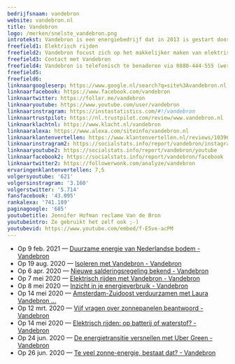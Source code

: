```yaml
---
bedrijfsnaam: vandebron  
website: vandebron.nl   
title: Vandebron  
logo: /merken/snelste_vandebron.png  
introtekst: Vandebron is een energiebedrijf dat in 2013 is gestart door Remco Wilcke, Matthijs Guichelaar en Aart van Veller. Vandebron focust zich op het leveren van groene stroom en gas op zowel de particuliere als de zakelijke markt. Er wordt geen eigen energie geproduceerd, maar ingekocht van onafhankelijke Nederlandse producenten.   
freefield1: Elektrisch rijden  
freefield2: Vandebron focust zich op het makkelijker maken van elektrisch rijden. Daarvoor bieden ze een laadpaal aan. Ook voor een laadpas voor openbare laadpalen kun je bij ze terecht. Verder is er een initiatief waardoor elektrische auto's slim worden opgeladen, om zo het landelijke energienet beter in balans te houden.  
freefield3: Contact met Vandebron  
freefield4: Vandebron is telefonisch te benaderen via 0880-444-555 (werkdagen van 09:00 tot 17:00). Verder biedt de website van Vandebron een contactformulier aan, en is het mogelijk vragen te stellen via Facebook en Twitter.  
freefield5:   
freefield6:   
linknaargoogleserp: https://www.google.nl/search?q=site%3Avandebron.nl  
linknaarfacebook: https://www.facebook.com/vandebron  
linknaartwitter: https://foller.me/vandebron  
linknaaryoutube: https://www.youtube.com/user/vandebron  
linknaarinstragram: https://instastatistics.com/#!/vandebron  
linknaartrustpilot: https://nl.trustpilot.com/review/www.vandebron.nl  
linknaarklachtnl: https://www.klacht.nl/vandebron  
linknaaralexa: https://www.alexa.com/siteinfo/vandebron.nl  
linknaarklantenvertellen: https://www.klantenvertellen.nl/reviews/1039626/vandebron  
linknaarinstragram2: https://socialstats.info/report/vandebron/instagram  
linknaaryoutube2: https://socialstats.info/report/vandebron/youtube  
linknaarfacebook2: https://socialstats.info/report/vandebron/facebook  
linknaartwitter2: https://followerwonk.com/analyze/vandebron  
ervaringenklantenvertellen: 7,5  
volgersyoutube: '621'  
volgersinstragram: '3.160'  
volgerstwitter: '5.714'  
fansfacebook: '43.095'  
rankalexa: '741.189'  
paginagoogle: '685'  
youtubetitle: Jennifer Hofman reclame Van de Bron  
youtubeintro: Ze gebruikt het zelf ook ;-)  
youtubevid: https://www.youtube.com/embed/f-E5ve-acPM  
---
```




- Op 9 feb. 2021 —  [Duurzame energie van Nederlandse bodem - Vandebron](https://vandebron.nl/blog)
- Op 19 aug. 2020 —  [Isoleren met Vandebron - Vandebron](https://vandebron.nl/blog/isoleren-met-vandebron)
- Op 6 apr. 2020 —  [Nieuwe salderingsregeling bekend - Vandebron](https://vandebron.nl/blog/nieuwe-salderingsregeling-bekend)
- Op 7 mei 2020 —  [Elektrisch rijden met Vandebron - Vandebron](https://vandebron.nl/blog/elektrisch-rijden-diensten-vandebron)
- Op 8 mei 2020 —  [Inzicht in je energieverbruik - Vandebron](https://vandebron.nl/blog/inzicht-in-je-energieverbruik)
- Op 14 mei 2020 —  [Amsterdam-Zuidoost verduurzamen met Laura Vandebron ...](https://vandebron.nl/blog/zuidoost-verduurzamen-met-laura)
- Op 12 mrt. 2020 —  [Vijf vragen over zonnepanelen beantwoord - Vandebron](https://vandebron.nl/blog/vijf-vragen-over-zonnepanelen-beantwoord)
- Op 14 mei 2020 —  [Elektrisch rijden: op batterij of waterstof? - Vandebron](https://vandebron.nl/blog/elektrisch-rijden-op-batterij-of-waterstof)
- Op 24 jun. 2020 —  [De energietransitie versnellen met Uber Green - Vandebron](https://vandebron.nl/blog/de-energietransitie-versnellen-met-uber-green)
- Op 26 jun. 2020 —  [Te veel zonne-energie, bestaat dat? - Vandebron](https://vandebron.nl/blog/te-veel-zonne-energie-bestaat-dat)
